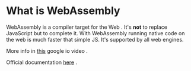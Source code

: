 # What is WebAssembly

WebAssembly is a compiler target for the Web . It's **not** to replace JavaScript but to complete it. With WebAssembly
running native code on the web is much faster that simple JS. It's supported by all web engines.

More info in [this](https://youtu.be/6v4E6oksar0) google io video .

Official documentation [here](https://webassembly.org/) .